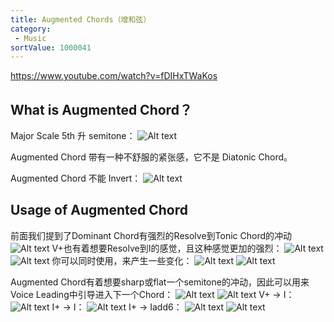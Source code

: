 ```yaml
---
title: Augmented Chords（增和弦）
category:
 - Music
sortValue: 1000041
---
```


https://www.youtube.com/watch?v=fDIHxTWaKos

## What is Augmented Chord？

Major Scale 5th 升 semitone：
![Alt text](image.png)

Augmented Chord 带有一种不舒服的紧张感，它不是 Diatonic Chord。

Augmented Chord 不能 Invert：
![Alt text](image-1.png)

## Usage of Augmented Chord
前面我们提到了Dominant Chord有强烈的Resolve到Tonic Chord的冲动
![Alt text](image-2.png)
V+也有着想要Resolve到I的感觉，且这种感觉更加的强烈：
![Alt text](image-3.png)
![Alt text](image-4.png)
你可以同时使用，来产生一些变化：
![Alt text](image-5.png)
![Alt text](image-6.png)

Augmented Chord有着想要sharp或flat一个semitone的冲动，因此可以用来Voice Leading中引导进入下一个Chord：
![Alt text](image-7.png)
![Alt text](image-8.png)
V+ -> I：
![Alt text](image-9.png)
I+ -> I：
![Alt text](image-10.png)
I+ -> Iadd6：
![Alt text](image-11.png)
![Alt text](image-12.png)